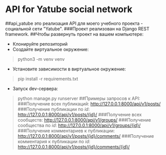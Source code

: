 # API for Yatube social network
##api_yatube это реализация API для моего учебного проекта - социальной сети "Yatube".
###Проект реализован на Django REST framework.
##Чтобы развернуть проект на вашем компьютере:
- Клонируйте репозиторий
- Создайте виртуальное окружение:
>python3 -m venv venv
- Установите зависимости в виртуальное окружение:
>pip install -r requirements.txt
- Запуск dev-сервера:
> python manage.py runserver
##Примеры запросов к API:
###Получение всех публикаций:
    http://127.0.0.1:8000/api/v1/posts/
###Получение публикации по *id*:
    http://127.0.0.1:8000/api/v1/posts/{id}/
###Получение всех сообществ:
    http://127.0.0.1:8000/api/v1/groups/
###Получение сообщества по *id*:
    http://127.0.0.1:8000/api/v1/groups/{id}/
###Получение комментариев к публикации:
    http://127.0.0.1:8000/api/v1/posts/{id}/comments/
###Получение комментария к публикации по *id*:
    http://127.0.0.1:8000/api/v1/posts/{id}/comments/{id}/
